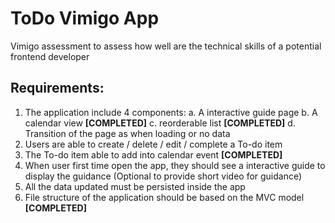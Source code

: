# ToDo Vimigo App

Vimigo assessment to assess how well are the technical skills of a potential frontend
developer

## Requirements:

1. The application include 4 components:
    a. A interactive guide page
    b. A calendar view ****[COMPLETED]****
    c. reorderable list ****[COMPLETED]****
    d. Transition of the page as when loading or no data
2. Users are able to create / delete / edit / complete a To-do item 
3. The To-do item able to add into calendar event ****[COMPLETED]****
4. When user first time open the app, they should see a interactive guide to display the guidance (Optional to provide short video for guidance)
5. All the data updated must be persisted inside the app
6. File structure of the application should be based on the MVC model ****[COMPLETED]****

